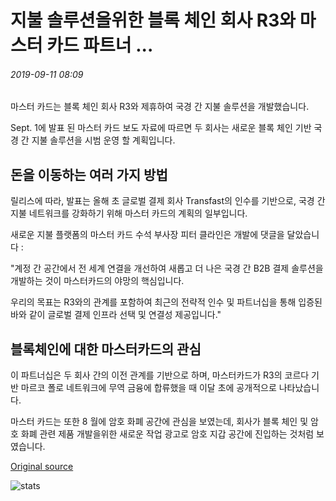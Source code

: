 # 지불 솔루션을위한 블록 체인 회사 R3와 마스터 카드 파트너 ...

###### 2019-09-11 08:09

마스터 카드는 블록 체인 회사 R3와 제휴하여 국경 간 지불 솔루션을 개발했습니다.

Sept. 1에 발표 된 마스터 카드 보도 자료에 따르면 두 회사는 새로운 블록 체인 기반 국경 간 지불 솔루션을 시범 운영 할 계획입니다.

## 돈을 이동하는 여러 가지 방법

릴리스에 따라, 발표는 올해 초 글로벌 결제 회사 Transfast의 인수를 기반으로, 국경 간 지불 네트워크를 강화하기 위해 마스터 카드의 계획의 일부입니다.

새로운 지불 플랫폼의 마스터 카드 수석 부사장 피터 클라인은 개발에 댓글을 달았습니다 :

"계정 간 공간에서 전 세계 연결을 개선하여 새롭고 더 나은 국경 간 B2B 결제 솔루션을 개발하는 것이 마스터카드의 야망의 핵심입니다.

우리의 목표는 R3와의 관계를 포함하여 최근의 전략적 인수 및 파트너십을 통해 입증된 바와 같이 글로벌 결제 인프라 선택 및 연결성 제공입니다."

## 블록체인에 대한 마스터카드의 관심

이 파트너십은 두 회사 간의 이전 관계를 기반으로 하며, 마스터카드가 R3의 코르다 기반 마르코 폴로 네트워크에 무역 금융에 합류했을 때 이달 초에 공개적으로 나타났습니다.

마스터 카드는 또한 8 월에 암호 화폐 공간에 관심을 보였는데, 회사가 블록 체인 및 암호 화폐 관련 제품 개발을위한 새로운 작업 광고로 암호 지갑 공간에 진입하는 것처럼 보였습니다.

[Original source](https://cointelegraph.com/news/mastercard-partners-with-blockchain-firm-r3-for-payments-solution)

![stats](https://c.statcounter.com/11760860/0/a89fa40b/1/ "stats")